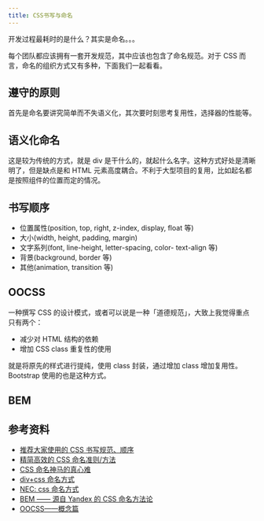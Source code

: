 ```yaml
---
title: CSS书写与命名
---
```


开发过程最耗时的是什么？其实是命名。。。

每个团队都应该拥有一套开发规范，其中应该也包含了命名规范。对于 CSS 而言，命名的组织方式又有多种，下面我们一起看看。

## 遵守的原则

首先是命名要讲究简单而不失语义化，其次要时刻思考复用性，选择器的性能等。

## 语义化命名

这是较为传统的方式，就是 div 是干什么的，就起什么名字。这种方式好处是清晰明了，但是缺点是和 HTML 元素高度耦合。不利于大型项目的复用，比如起名都是按照组件的位置而定的情况。

## 书写顺序

- 位置属性(position, top, right, z-index, display, float 等)
- 大小(width, height, padding, margin)
- 文字系列(font, line-height, letter-spacing, color- text-align 等)
- 背景(background, border 等)
- 其他(animation, transition 等)

## OOCSS

一种撰写 CSS 的设计模式，或者可以说是一种「道德规范」，大致上我觉得重点只有两个：

- 减少对 HTML 结构的依赖
- 增加 CSS class 重复性的使用

就是将原先的样式进行提纯，使用 class 封装，通过增加 class 增加复用性。Bootstrap 使用的也是这种方式。

## BEM

## 参考资料

- [推荐大家使用的 CSS 书写规范、顺序](https://www.shejidaren.com/css-written-specifications.html)
- [精简高效的 CSS 命名准则/方法](https://www.zhangxinxu.com/wordpress/2010/09/%E7%B2%BE%E7%AE%80%E9%AB%98%E6%95%88%E7%9A%84css%E5%91%BD%E5%90%8D%E5%87%86%E5%88%99%E6%96%B9%E6%B3%95/)
- [CSS 命名神马的真心难](https://jiongks.name/blog/naming-css-stuff-is-really-hard/?utm_source=tuicool)
- [div+css 命名方式](http://www.divcss5.com/jiqiao/j4.shtml)
- [NEC: css 命名方式](http://nec.netease.com/standard/css-name.html)
- [BEM —— 源自 Yandex 的 CSS 命名方法论](https://segmentfault.com/a/1190000000391762)
- [OOCSS——概念篇](https://www.w3cplus.com/css/oocss-concept)
